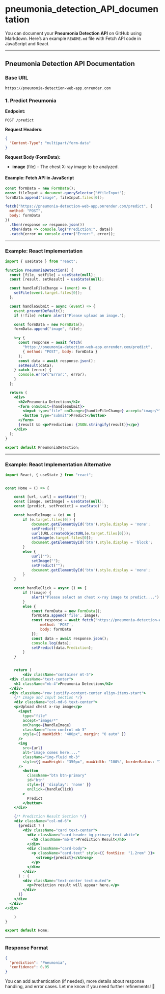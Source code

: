 # pneumonia_detection_API_documentation

You can document your **Pneumonia Detection API** on GitHub using Markdown. Here’s an example `README.md` file with Fetch API code in JavaScript and React.  

---

## **Pneumonia Detection API Documentation**  

### **Base URL**  
```
https://pneumonia-detection-web-app.onrender.com
```

### **1. Predict Pneumonia**  
**Endpoint:**  
```
POST /predict
```

**Request Headers:**  
```json
{
  "Content-Type": "multipart/form-data"
}
```

**Request Body (FormData):**  
- **image** (file) – The chest X-ray image to be analyzed.  

#### **Example: Fetch API in JavaScript**  
```js
const formData = new FormData();
const fileInput = document.querySelector("#fileInput");
formData.append("image", fileInput.files[0]);

fetch("https://pneumonia-detection-web-app.onrender.com/predict", {
  method: "POST",
  body: formData
})
  .then(response => response.json())
  .then(data => console.log("Prediction:", data))
  .catch(error => console.error("Error:", error));
```

---

### **Example: React Implementation**
```jsx
import { useState } from "react";

function PneumoniaDetection() {
  const [file, setFile] = useState(null);
  const [result, setResult] = useState(null);

  const handleFileChange = (event) => {
    setFile(event.target.files[0]);
  };

  const handleSubmit = async (event) => {
    event.preventDefault();
    if (!file) return alert("Please upload an image.");

    const formData = new FormData();
    formData.append("image", file);

    try {
      const response = await fetch(
        "https://pneumonia-detection-web-app.onrender.com/predict",
        { method: "POST", body: formData }
      );
      const data = await response.json();
      setResult(data);
    } catch (error) {
      console.error("Error:", error);
    }
  };

  return (
    <div>
      <h2>Pneumonia Detection</h2>
      <form onSubmit={handleSubmit}>
        <input type="file" onChange={handleFileChange} accept="image/*" />
        <button type="submit">Predict</button>
      </form>
      {result && <p>Prediction: {JSON.stringify(result)}</p>}
    </div>
  );
}

export default PneumoniaDetection;
```

---

### **Example: React Implementation Alternative**
```jsx
import React, { useState } from "react";


const Home = () => {

    const [url, uurl] = useState('');
    const [image, setImage] = useState(null);
    const [predict, setPredict] = useState('');

    const handleImage = (e) => {
        if (e.target.files[0]) {
            document.getElementById('btn').style.display = 'none';
            setPredict('');
            uurl(URL.createObjectURL(e.target.files[0]));
            setImage(e.target.files[0]);
            document.getElementById('btn').style.display = 'block';
        }
        else {
            uurl("");
            setImage("");
            setPredict("");
            document.getElementById('btn').style.display = 'none';
        }
    }

    const handleClick = async () => {
        if (!image) {
            alert("Please select an chest x-ray image to predict....")
        }
        else {
            const formData = new FormData();
            formData.append('file', image);
            const response = await fetch("https://pneumonia-detection-web-app.onrender.com/predict", {
                method: 'POST',
                body: formData
            });
            const data = await response.json();
            console.log(data);
            setPredict(data.Prediction);
        }
    }


    return (
        <div className="container mt-5">
  <div className="text-center">
    <h2 className="mb-4">Pneumonia Detection</h2>
  </div>
  <div className="row justify-content-center align-items-start">
    {/* Image and Input Section */}
    <div className="col-md-6 text-center">
    <p>Upload chest x-ray image</p>
      <input
        type="file"
        accept="image/*"
        onChange={handleImage}
        className="form-control mb-3"
        style={{ maxWidth: "400px", margin: "0 auto" }}
      />
      <img
        src={url}
        alt="image comes here...."
        className="img-fluid mb-3"
        style={{ maxHeight: "350px", maxWidth: "100%", borderRadius: "10px" }}
      />
        <button
          className="btn btn-primary"
          id="btn"
          style={{ 'display': 'none' }}
          onClick={handleClick}
        >
          Predict
        </button>
    </div>

    {/* Prediction Result Section */}
    <div className="col-md-6">
      {predict ? (
        <div className="card text-center">
          <div className="card-header bg-primary text-white">
            <h5 className="mb-0">Prediction Result</h5>
          </div>
          <div className="card-body">
            <p className="card-text" style={{ fontSize: "1.2rem" }}>
              <strong>{predict}</strong>
            </p>
          </div>
        </div>
      ) : (
        <div className="text-center text-muted">
          <p>Prediction result will appear here.</p>
        </div>
      )}
    </div>
  </div>
</div>

    )
}

export default Home;
```

---

### **Response Format**  
```json
{
  "prediction": "Pneumonia",
  "confidence": 0.95
}
```

You can add authentication (if needed), more details about response handling, and error cases. Let me know if you need further refinements! 🚀
